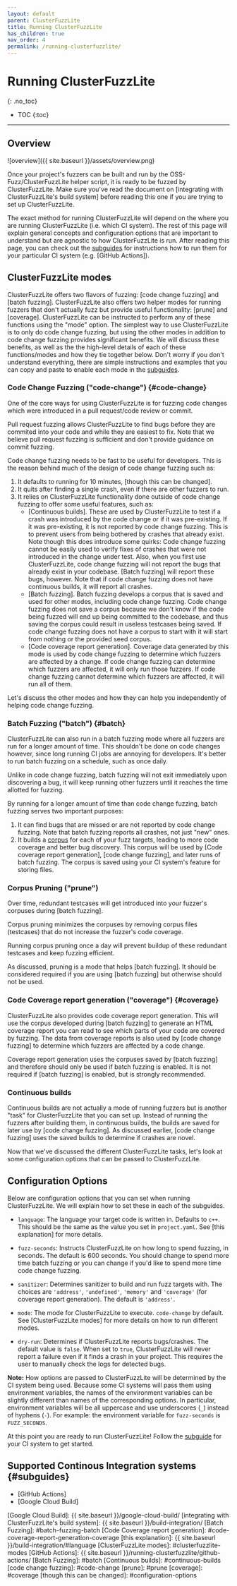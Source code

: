 ```yaml
---
layout: default
parent: ClusterFuzzLite
title: Running ClusterFuzzLite
has_children: true
nav_order: 4
permalink: /running-clusterfuzzlite/
---
```

# Running ClusterFuzzLite
{: .no_toc}

- TOC
{:toc}
---

## Overview
![overview]({{ site.baseurl }}/assets/overview.png)

Once your project's fuzzers can be built and run by the OSS-Fuzz/ClusterFuzzLite
helper script, it is ready to be fuzzed by ClusterFuzzLite.
Make sure you've read the document on [integrating with ClusterFuzzLite's build
system] before reading this one if you are trying to set up ClusterFuzzLite.

The exact method for running ClusterFuzzLite will depend on the where you are
running ClusterFuzzLite (i.e. which CI system).
The rest of this page will explain general concepts and configuration options
that are important to understand but are agnostic to how ClusterFuzzLite is run.
After reading this page, you can check out the [subguides] for instructions how
to run them for your particular CI system (e.g. [GitHub Actions]).

## ClusterFuzzLite modes

ClusterFuzzLite offers two flavors of fuzzing: [code change fuzzing] and
[batch fuzzing].
ClusterFuzzLite also offers two helper modes for running fuzzers that don't
actually fuzz but provide useful functionality: [prune] and [coverage].
ClusterFuzzLite can be instructed to perform any of these functions using the
"mode" option.
The simplest way to use ClusterFuzzLite is to only do code change fuzzing, but
using the other modes in addition to code change fuzzing provides significant
benefits.
We will discuss these benefits, as well as the the high-level details of each of
these functions/modes and how they tie together below.
Don't worry if you don't understand everything, there are simple
instructions and examples that you can copy and paste to enable each mode in
the [subguides].

### Code Change Fuzzing ("code-change") {#code-change}

One of the core ways for using ClusterFuzzLite is for fuzzing code changes which
were introduced in a pull request/code review or commit.

Pull request fuzzing allows ClusterFuzzLite to find bugs before they are
commited into your code and while they are easiest to fix.
Note that we believe pull request fuzzing is sufficient and don't provide
guidance on commit fuzzing.

Code change fuzzing needs to be fast to be useful for developers.
This is the reason behind much of the design of code change fuzzing such as:
1. It defaults to running for 10 minutes, [though this can be changed].
2. It quits after finding a single crash, even if there are other fuzzers to
   run.
3. It relies on ClusterFuzzLite functionality done outside of code change
   fuzzing to offer some useful features, such as:
   - [Continuous builds]. These are used by ClusterFuzzLite to test if a
     crash was introduced by the code change or if it was pre-existing. If it
     was pre-existing, it is not reported by code change fuzzing. This is to
     prevent users from being bothered by crashes that already exist. Note
     though this does introduce some quirks: Code change fuzzing cannot be
     easily used to verify fixes of crashes that were not introduced in the
     change under test. Also, when you first use ClusterFuzzLite, code change
     fuzzing will not report the bugs that already exist in your codebase.
     [Batch fuzzing] will report these bugs, however. Note that if code change
     fuzzing does not have continuous builds, it will report all crashes.
   - [Batch fuzzing]. Batch fuzzing develops a corpus that is saved and used for
     other modes, including code change fuzzing. Code change fuzzing does not
     save a corpus because we don't know if the code being fuzzed will end up
     being committed to the codebase, and thus saving the corpus could result in
     useless testcases being saved. If code change fuzzing does not have a
     corpus to start with it will start from nothing or the provided seed
     corpus.
   - [Code coverage report generation]. Coverage data generated by this mode is
     used by code change fuzzing to determine which fuzzers are affected by a
     change. If code change fuzzing can determine which fuzzers are affected,
     it will only run those fuzzers. If code change fuzzing cannot determine
     which fuzzers are affected, it will run all of them.

Let's discuss the other modes and how they can help you independently of helping
code change fuzzing.

### Batch Fuzzing ("batch") {#batch}

ClusterFuzzLite can also run in a batch fuzzing mode where all fuzzers are run
for a longer amount of time. This shouldn't be done on code changes however,
since long running CI jobs are annoying for developers. It's better to run
batch fuzzing on a schedule, such as once daily.

Unlike in code change fuzzing, batch fuzzing will not exit immediately upon
discovering a bug, it will keep running other fuzzers until it reaches
the time allotted for fuzzing.

By running for a longer amount of time than code change fuzzing, batch fuzzing
serves two important purposes:
1. It can find bugs that are missed or are not reported by code change fuzzing.
   Note that batch fuzzing reports all crashes, not just "new" ones.
2. It builds a [corpus] for each of your fuzz targets, leading to more
   code coverage and better bug discovery.
   This corpus will be used by [Code coverage report generation],
   [code change fuzzing], and later runs of batch fuzzing.
   The corpus is saved using your CI system's feature for storing files.

[corpus]: https://github.com/google/fuzzing/blob/master/docs/glossary.md#corpus

### Corpus Pruning ("prune")

Over time, redundant testcases will get introduced into your fuzzer's corpuses
during [batch fuzzing].

Corpus pruning minimizes the corpuses by removing corpus files (testcases) that
do not increase the fuzzer's code coverage.

Running corpus pruning once a day will prevent buildup of these redundant
testcases and keep fuzzing efficient.

As discussed, pruning is a mode that helps [batch fuzzing]. It should be
considered required if you are using [batch fuzzing] but otherwise should not be
used.

### Code Coverage report generation ("coverage") {#coverage}

ClusterFuzzLite also provides code coverage report generation.
This will use the corpus developed during [batch fuzzing] to generate an HTML
coverage report you can read to see which parts of your code are covered by
fuzzing.
The data from coverage reports is also used by [code change fuzzing] to
determine which fuzzers are affected by a code change.

Coverage report generation uses the corpuses saved by [batch fuzzing] and
therefore should only be used if batch fuzzing is enabled. It is not required
if [batch fuzzing] is enabled, but is strongly recommended.

### Continuous builds

Continuous builds are not actually a mode of running fuzzers but is another
"task" for ClusterFuzzLite that you can set up. Instead of running the fuzzers
after building them, in continuous builds, the builds are saved for later use by
[code change fuzzing]. As discussed earlier, [code change fuzzing] uses the
saved builds to determine if crashes are novel.

Now that we've discussed the different ClusterFuzzLite tasks, let's look at some
configuration options that can be passed to ClusterFuzzLite.

## Configuration Options

Below are configuration options that you can set when running ClusterFuzzLite.
We will explain how to set these in each of the subguides.

- `language`: The language your target code is written in. Defaults to `c++`.
  This should be the same as the value you set in `project.yaml`. See [this
  explanation] for more details.

- `fuzz-seconds`: Instructs ClusterFuzzLite on how long to spend fuzzing, in
  seconds. The default is 600 seconds. You should change to spend more time
  batch fuzzing or you can change if you'd like to spend more time code change
  fuzzing.

- `sanitizer`: Determines sanitizer to build and run fuzz targets with. The
  choices are `'address'`, `'undefined'`, `'memory'` and `'coverage'` (for
  coverage report generation). The default is `'address'`.

- `mode`: The mode for ClusterFuzzLite to execute. `code-change` by default. See
  [ClusterFuzzLite modes] for more details on how to run different modes.

- `dry-run`: Determines if ClusterFuzzLite reports bugs/crashes. The default
  value is `false`. When set to `true`, ClusterFuzzLite will never report a
  failure even if it finds a crash in your project. This requires the user to
  manually check the logs for detected bugs.

**Note:** How options are passed to ClusterFuzzLite will be determined by the CI
system being used. Because some CI systems will pass them using environment
variables, the names of the environment variables can be slightly different than
names of the corresponding options. In particular, environment variables will be
all uppercase and use underscores (`_`) instead of hyphens (`-`). For example:
the environment variable for `fuzz-seconds` is `FUZZ_SECONDS`.

At this point you are ready to run ClusterFuzzLite!
Follow the [subguide](#subguides) for your CI system to get started.

## Supported Continous Integration systems {#subguides}

- [GitHub Actions]
- [Google Cloud Build]

[subguides]: #subguides
[Google Cloud Build]: {{ site.baseurl }}/google-cloud-build/
[integrating with ClusterFuzzLite's build system]: {{ site.baseurl }}/build-integration/
[Batch Fuzzing]: #batch-fuzzing-batch
[Code Coverage report generation]: #code-coverage-report-generation-coverage
[this explanation]: {{ site.baseurl }}/build-integration/#language
[ClusterFuzzLite modes]: #clusterfuzzlite-modes
[GitHub Actions]: {{ site.baseurl }}/running-clusterfuzzlite/github-actions/
[Batch Fuzzing]: #batch
[Continuous builds]: #continuous-builds
[code change fuzzing]: #code-change
[prune]: #prune
[coverage]: #coverage
[though this can be changed]: #configuration-options
